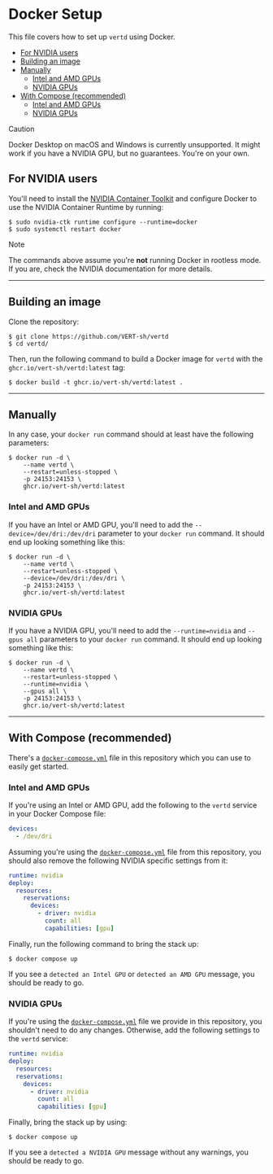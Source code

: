 # Docker Setup

This file covers how to set up `vertd` using Docker.

- [For NVIDIA users](#for-nvidia-users)
- [Building an image](#building-an-image)
- [Manually](#manually)
  - [Intel and AMD GPUs](#intel-and-amd-gpus)
  - [NVIDIA GPUs](#nvidia-gpus)
- [With Compose (recommended)](#with-compose-recommended)
  - [Intel and AMD GPUs](#intel-and-amd-gpus-1)
  - [NVIDIA GPUs](#nvidia-gpus-1)

> [!CAUTION]
> Docker Desktop on macOS and Windows is currently unsupported.
> It might work if you have a NVIDIA GPU, but no guarantees. You're on your own.

## For NVIDIA users

You'll need to install the [NVIDIA Container Toolkit](https://docs.nvidia.com/datacenter/cloud-native/container-toolkit/latest/install-guide.html) and configure Docker to use the NVIDIA Container Runtime by running:

```shell
$ sudo nvidia-ctk runtime configure --runtime=docker
$ sudo systemctl restart docker
```

> [!NOTE]  
> The commands above assume you're **not** running Docker in rootless mode. If you are, check the NVIDIA documentation for more details.

---

## Building an image

Clone the repository:

```shell
$ git clone https://github.com/VERT-sh/vertd
$ cd vertd/
```

Then, run the following command to build a Docker image for `vertd` with the `ghcr.io/vert-sh/vertd:latest` tag:

```shell
$ docker build -t ghcr.io/vert-sh/vertd:latest .
```

---

## Manually

In any case, your `docker run` command should at least have the following parameters:

```shell
$ docker run -d \
    --name vertd \
    --restart=unless-stopped \
    -p 24153:24153 \
    ghcr.io/vert-sh/vertd:latest
```

### Intel and AMD GPUs

If you have an Intel or AMD GPU, you'll need to add the `--device=/dev/dri:/dev/dri` parameter to your `docker run` command. It should end up looking something like this:

```shell
$ docker run -d \
    --name vertd \
    --restart=unless-stopped \
    --device=/dev/dri:/dev/dri \
    -p 24153:24153 \
    ghcr.io/vert-sh/vertd:latest
```

### NVIDIA GPUs

If you have a NVIDIA GPU, you'll need to add the `--runtime=nvidia` and `--gpus all` parameters to your `docker run` command. It should end up looking something like this:

```shell
$ docker run -d \
    --name vertd \
    --restart=unless-stopped \
    --runtime=nvidia \
    --gpus all \
    -p 24153:24153 \
    ghcr.io/vert-sh/vertd:latest
```

---

## With Compose (recommended)

There's a [`docker-compose.yml`](../docker-compose.yml) file in this repository which you can use to easily get started.

### Intel and AMD GPUs

If you're using an Intel or AMD GPU, add the following to the `vertd` service in your Docker Compose file:

```yaml
devices:
  - /dev/dri
```

Assuming you're using the [`docker-compose.yml`](../docker-compose.yml) file from this repository, you should also remove the following NVIDIA specific settings from it:

```yaml
runtime: nvidia
deploy:
  resources:
    reservations:
      devices:
        - driver: nvidia
          count: all
          capabilities: [gpu]
```

Finally, run the following command to bring the stack up:

```shell
$ docker compose up
```

If you see a `detected an Intel GPU` or `detected an AMD GPU` message, you should be ready to go.

### NVIDIA GPUs

If you're using the [`docker-compose.yml`](../docker-compose.yml) file we provide in this repository, you shouldn't need to do any changes. Otherwise, add the following settings to the `vertd` service:

```yaml
runtime: nvidia
deploy:
  resources:
  reservations:
    devices:
      - driver: nvidia
        count: all
        capabilities: [gpu]
```

Finally, bring the stack up by using:

```shell
$ docker compose up
```

If you see a `detected a NVIDIA GPU` message without any warnings, you should be ready to go.
